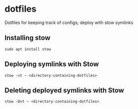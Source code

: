 # dotfiles
Dotfiles for keeping track of configs; deploy with stow symlinks

## Installing stow
`sudo apt install stow`

## Deploying symlinks with Stow
`stow -vt ~ <directory-containing-dotfiles>`

## Deleting deployed symlinks with Stow
`stow -Dvt ~ <directory-containing-dotfiles>`
